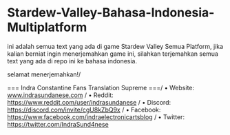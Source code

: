 # Stardew-Valley-Bahasa-Indonesia-Multiplatform
ini adalah semua text yang ada di game Stardew Valley Semua Platform, jika kalian berniat ingin menerjemahkan game ini, silahkan terjemahkan semua text yang ada di repo ini ke bahasa indonesia. 

selamat menerjemahkan!/

=== Indra Constantine Fans Translation Supreme ===/
• Website: www.indrasundanese.com /
• Reddit: https://www.reddit.com/user/indrasundanese /
• Discord: https://discord.com/invite/cgU8kZbQ9x /
• Facebook: https://www.facebook.com/indraelectronicartsblog /
• Twitter: https://twitter.com/IndraSund4nese
